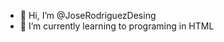- 👋 Hi, I’m @JoseRodriguezDesing
- 🌱 I’m currently learning to programing in HTML

<!---
JoseRodriguezDesing/JoseRodriguezDesing is a ✨ special ✨ repository because its `README.md` (this file) appears on your GitHub profile.
You can click the Preview link to take a look at your changes.
--->
